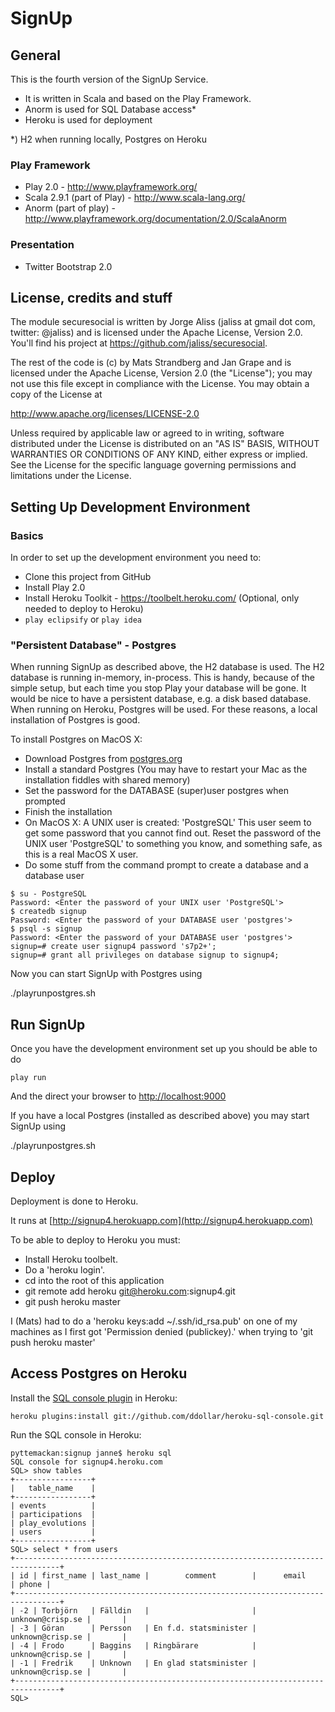 SignUp
======

General
-------

This is the fourth version of the SignUp Service.

 - It is written in Scala and based on the Play Framework.
 - Anorm is used for SQL Database access*
 - Heroku is used for deployment

*) H2 when running locally, Postgres on Heroku


### Play Framework ###

 - Play 2.0 - http://www.playframework.org/
 - Scala 2.9.1 (part of Play) - http://www.scala-lang.org/
 - Anorm (part of play) - http://www.playframework.org/documentation/2.0/ScalaAnorm

### Presentation ###

 - Twitter Bootstrap 2.0


License, credits and stuff
--------------------------

The module securesocial is written by Jorge Aliss (jaliss at gmail dot com, twitter: @jaliss) and
is licensed under the Apache License, Version 2.0. You'll find his project at https://github.com/jaliss/securesocial.

The rest of the code is (c) by Mats Strandberg and Jan Grape and is
licensed under the Apache License, Version 2.0 (the "License");
you may not use this file except in compliance with the License.
You may obtain a copy of the License at

http://www.apache.org/licenses/LICENSE-2.0

Unless required by applicable law or agreed to in writing, software
distributed under the License is distributed on an "AS IS" BASIS,
WITHOUT WARRANTIES OR CONDITIONS OF ANY KIND, either express or implied.
See the License for the specific language governing permissions and
limitations under the License.


Setting Up Development Environment
----------------------------------

### Basics ###

In order to set up the development environment you need to:

 - Clone this project from GitHub
 - Install Play 2.0
 - Install Heroku Toolkit - https://toolbelt.heroku.com/ (Optional, only needed to deploy to Heroku)
 - ```play eclipsify``` or ```play idea```

### "Persistent Database" - Postgres ###

When running SignUp as described above, the H2 database is used.
The H2 database is running in-memory, in-process. This is handy,
because of the simple setup, but each time you stop Play your database
will be gone. It would be nice to have a persistent database,
e.g. a disk based database. When running on Heroku, Postgres will be used.
For these reasons, a local installation of Postgres is good.

To install Postgres on MacOS X:

 - Download Postgres from [postgres.org](http://www.postgresql.org/)
 - Install a standard Postgres (You may have to restart your Mac as the installation fiddles with shared memory)
 - Set the password for the DATABASE (super)user postgres when prompted
 - Finish the installation
 - On MacOS X: A UNIX user is created: 'PostgreSQL'
   This user seem to get some password that you cannot find out.
   Reset the password of the UNIX user 'PostgreSQL' to something you know, and something safe, as this is a real MacOS X user.
 - Do some stuff from the command prompt to create a database and a database user

```
$ su - PostgreSQL
Password: <Enter the password of your UNIX user 'PostgreSQL'>
$ createdb signup
Password: <Enter the password of your DATABASE user 'postgres'>
$ psql -s signup
Password: <Enter the password of your DATABASE user 'postgres'>
signup=# create user signup4 password 's7p2+';
signup=# grant all privileges on database signup to signup4;
```

Now you can start SignUp with Postgres using

./playrunpostgres.sh

Run SignUp
----------

Once you have the development environment set up you should be able to do

```play run```

And the direct your browser to
[http://localhost:9000](http://localhost:9000)

If you have a local Postgres (installed as described above) you may start SignUp using

./playrunpostgres.sh

Deploy
------

Deployment is done to Heroku.

It runs at [http://signup4.herokuapp.com](http://signup4.herokuapp.com)

To be able to deploy to Heroku you must:

* Install Heroku toolbelt.
* Do a 'heroku login'.
* cd into the root of this application
* git remote add heroku git@heroku.com:signup4.git
* git push heroku master

I (Mats) had to do a 'heroku keys:add ~/.ssh/id_rsa.pub' on one of my
machines as I first got 'Permission denied (publickey).' when trying
to 'git push heroku master'

Access Postgres on Heroku
-------------------------

Install the [SQL console plugin](https://github.com/ddollar/heroku-sql-console) in Heroku:

```heroku plugins:install git://github.com/ddollar/heroku-sql-console.git```

Run the SQL console in Heroku:
```
pyttemackan:signup janne$ heroku sql
SQL console for signup4.heroku.com
SQL> show tables
+-----------------+
|   table_name    |
+-----------------+
| events          |
| participations  |
| play_evolutions |
| users           |
+-----------------+
SQL> select * from users
+--------------------------------------------------------------------------------+
| id | first_name | last_name |        comment        |      email       | phone |
+--------------------------------------------------------------------------------+
| -2 | Torbjörn   | Fälldin   |                       | unknown@crisp.se |       |
| -3 | Göran      | Persson   | En f.d. statsminister | unknown@crisp.se |       |
| -4 | Frodo      | Baggins   | Ringbärare            | unknown@crisp.se |       |
| -1 | Fredrik    | Unknown   | En glad statsminister | unknown@crisp.se |       |
+--------------------------------------------------------------------------------+
SQL>
```
